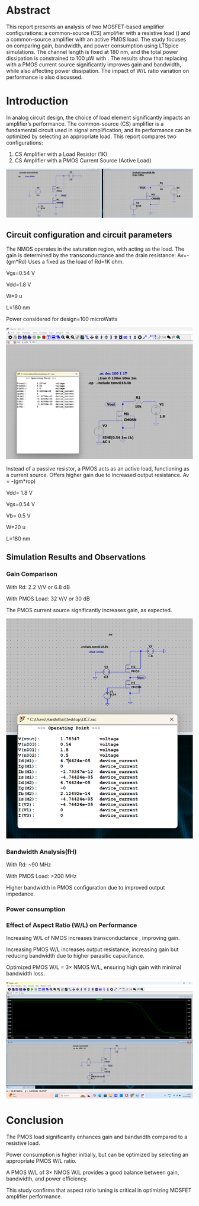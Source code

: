 # Abstract
This report presents an analysis of two MOSFET-based amplifier configurations: a common-source (CS) amplifier with a resistive load () and a common-source amplifier with an active PMOS load. 
The study focuses on comparing gain, bandwidth, and power consumption using LTSpice simulations. The channel length is fixed at 180 nm, and the total power dissipation is constrained to 100 µW with . 
The results show that replacing  with a PMOS current source significantly improves gain and bandwidth, while also affecting power dissipation. The impact of W/L ratio variation on performance is also discussed.

# Introduction
In analog circuit design, the choice of load element significantly impacts an amplifier’s performance. The common-source (CS) amplifier is a fundamental circuit used in signal amplification, 
and its performance can be optimized by selecting an appropriate load.
This report compares two configurations:
1. CS Amplifier with a Load Resistor (1K)
2. CS Amplifier with a PMOS Current Source (Active Load)

![image alt](https://github.com/harshithabm08/LinearIntegratedCircuits/blob/bf92d5dbcc417a9a0b9416e27812f701e5d94a55/configuration_ckt.png)
## Circuit configuration and circuit parameters
The NMOS operates in the saturation region, with acting as the load.
The gain is determined by the transconductance and the drain resistance:
Av=-(gm*Rd)
Uses a fixed  as the load of Rd=1K ohm.

Vgs=0.54 V

Vdd=1.8 V

W=9 u

L=180 nm

Power considered for design=100 microWatts

![image alt](https://github.com/harshithabm08/LinearIntegratedCircuits/blob/b41418ad8fcd2c59384f2c9f5bbb354f1383ba56/Op_withRd.png)

Instead of a passive resistor, a PMOS acts as an active load, functioning as a current source.
Offers higher gain due to increased output resistance.
Av = -(gm*rop)

Vdd= 1.8 V

Vgs=0.54 V

Vb= 0.5 V

W=20 u

L=180 nm

## Simulation Results and Observations
### Gain Comparison
With Rd: 2.2 V/V or 6.8 dB

With PMOS Load: 32 V/V or 30 dB

The PMOS current source significantly increases gain, as expected.

![image alt](https://github.com/harshithabm08/LinearIntegratedCircuits/blob/ac7c1cc6f133346f3111d09f3cff93e784dba017/Op_withPMOS.png)
### Bandwidth Analysis(fH)
With Rd: ~90 MHz

With PMOS Load: >200 MHz

Higher bandwidth in PMOS configuration due to improved output impedance.
### Power consumption
### Effect of Aspect Ratio (W/L) on Performance
Increasing W/L of NMOS increases transconductance , improving gain.

Increasing PMOS W/L increases output resistance, increasing gain but reducing bandwidth due to higher parasitic capacitance.

Optimized PMOS W/L = 3× NMOS W/L, ensuring high gain with minimal bandwidth loss.

![image alt](https://github.com/harshithabm08/LinearIntegratedCircuits/blob/654eee6bce788a731e4e66aeeb0282d49b114230/CMOS_Av.png)

# Conclusion
The PMOS load significantly enhances gain and bandwidth compared to a resistive load.

Power consumption is higher initially, but can be optimized by selecting an appropriate PMOS W/L ratio.

A PMOS W/L of 3× NMOS W/L provides a good balance between gain, bandwidth, and power efficiency.

This study confirms that aspect ratio tuning is critical in optimizing MOSFET amplifier performance.

